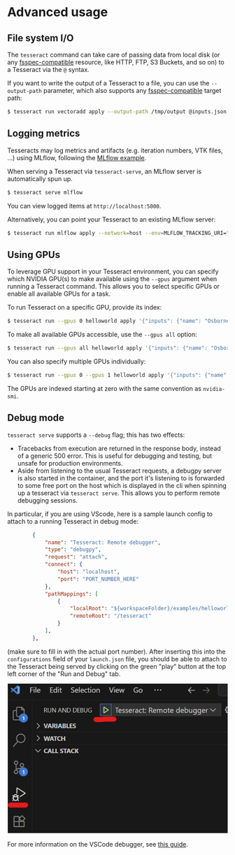 # Advanced usage

## File system I/O

The `tesseract` command can take care of
passing data from local disk
(or any [fsspec-compatible](https://filesystem-spec.readthedocs.io/en/latest/) resource,
like HTTP, FTP, S3 Buckets, and so on) to a Tesseract via the `@` syntax.

If you want to write the output of a Tesseract to a file,
you can use the `--output-path` parameter, which also supports any
[fsspec-compatible](https://filesystem-spec.readthedocs.io/en/latest/)
target path:

```bash
$ tesseract run vectoradd apply --output-path /tmp/output @inputs.json
```

## Logging metrics

Tesseracts may log metrics and artifacts (e.g. iteration numbers, VTK files, ...) using MLflow, following the [MLflow example](examples/mlflow/).

When serving a Tesseract via `tesseract-serve`, an MLflow server is automatically spun up.

```bash
$ tesseract serve mlflow
```

You can view logged items at `http://localhost:5000`.

Alternatively, you can point your Tesseract to an existing MLflow server:

```bash
$ tesseract run mlflow apply --network=host --env=MLFLOW_TRACKING_URI="..."
```

## Using GPUs

To leverage GPU support in your Tesseract environment, you can specify which NVIDIA GPU(s) to make available
using the `--gpus` argument when running a Tesseract command. This allows you to select specific GPUs or
enable all available GPUs for a task.

To run Tesseract on a specific GPU, provide its index:
```bash
$ tesseract run --gpus 0 helloworld apply '{"inputs": {"name": "Osborne"}}'
```

To make all available GPUs accessible, use the `--gpus all` option:
```bash
$ tesseract run --gpus all helloworld apply '{"inputs": {"name": "Osborne"}}'
```

You can also specify multiple GPUs individually:
```bash
$ tesseract run --gpus 0 --gpus 1 helloworld apply '{"inputs": {"name": "Osborne"}}'
```

The GPUs are indexed starting at zero with the same convention as `nvidia-smi`.

## Debug mode

`tesseract serve` supports a `--debug` flag; this has two effects:
  *  Tracebacks from execution are returned in the response body, instead of a generic 500 error.
     This is useful for debugging and testing, but unsafe for production environments.
  *  Aside from listening to the usual Tesseract requests, a debugpy server is also started in
     the container, and the port it's listening to is forwarded to some free port on the host which
     is displayed in the cli when spinning up a tesseract via `tesseract serve`. This allows you to perform
     remote debugging sessions.

In particular, if you are using VScode, here is a sample launch config to attach to a running Tesseract in
debug mode:
```json
        {
            "name": "Tesseract: Remote debugger",
            "type": "debugpy",
            "request": "attach",
            "connect": {
                "host": "localhost",
                "port": "PORT_NUMBER_HERE"
            },
            "pathMappings": [
                {
                    "localRoot": "${workspaceFolder}/examples/helloworld",
                    "remoteRoot": "/tesseract"
                }
            ],
        },
```
(make sure to fill in with the actual port number). After inserting this into the `configurations`
field of your `launch.json` file, you should be able to attach to the Tesseract being served by clicking on the
green "play" button at the top left corner of the "Run and Debug" tab.

![Starting remote debug session in VScode](./remote_debug.png)

For more information on the VSCode debugger, see [this guide](https://code.visualstudio.com/docs/debugtest/debugging).
